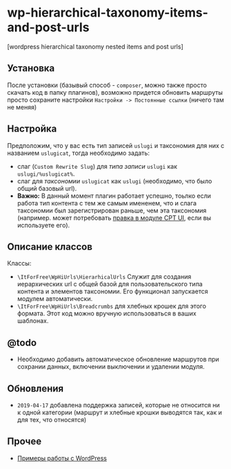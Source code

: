 # wp-hierarchical-taxonomy-items-and-post-urls
[wordpress hierarchical taxonomy nested items and post urls]


## Установка

После установки (базывый способ - `composer`, можно также просто скачать код в папку плагинов), 
возможно придется обновить маршруты просто сохраните настройки `Настройки -> Постоянные ссылки` (ничего там не меняя)

## Настройка

Предположим, что у вас есть тип записей `uslugi` и таксономия для них с названием `uslugicat`, тогда 
необходимо задать:

* слаг (`Custom Rewrite Slug`) для *типа записи* `uslugi` как `uslugi/%uslugicat%`.
* слаг для *таксономии* `uslugicat` как `uslugi`  (необходимо, что было общий базовый url).
* **Важно:** В данный момент плагин работает успешно, тоьлко если работа  тип контента с тем же самым имененем,
    что и слага таксономии был зарегистрирован раньше, чем  эта таксономия  
    (например. может потребовать [правка в модуле CPT UI](http://fkn.ktu10.com/?q=node/10764), если вы используете его).


## Описание классов

Классы:

* `\ItForFree\WpHiUrls\HierarhicalUrls` Служит для создания иерархических url с общей базой для пользовательского 
типа контента и элементов таксономии. Его  функционал запускается модулем автоматически.
* `\ItForFree\WpHiUrls\Breadcrumbs` для хлебных крошек для этого формата. Этот код можно вручную использоваться в ваших шаблонах.

## @todo

* Необходимо добавить автоматическое обновление маршрутов при сохрании данных, включении выключении и удалении модуля.


## Обновления

* `2019-04-17` добавлена поддержка записей, которые не относится ни к одной категории (маршрут и хлебные крошки выводятся так, как и для тех, что относятся)

## Прочее

* [Примеры работы с WordPress](http://fkn.ktu10.com/?q=node/10680)
